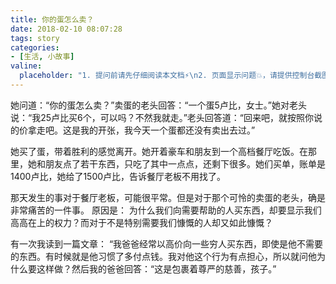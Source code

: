 ```yaml
---
title: 你的蛋怎么卖？
date: 2018-02-10 08:07:28
tags: story
categories:
- [生活, 小故事]
valine:
  placeholder: "1. 提问前请先仔细阅读本文档⚡\n2. 页面显示问题💥，请提供控制台截图📸或者您的测试网址\n3. 其他任何报错💣，请提供详细描述和截图📸，祝食用愉快💪"
---
```


她问道：“你的蛋怎么卖？”卖蛋的老头回答：“一个蛋5卢比，女士。”她对老头说：“我25卢比买6个，可以吗？不然我就走。”老头回答道：“回来吧，就按照你说的价拿走吧。这是我的开张，我今天一个蛋都还没有卖出去过。”


她买了蛋，带着胜利的感觉离开。她开着豪车和朋友到一个高档餐厅吃饭。在那里，她和朋友点了若干东西，只吃了其中一点点，还剩下很多。她们买单，账单是1400卢比，她给了1500卢比，告诉餐厅老板不用找了。


那天发生的事对于餐厅老板，可能很平常。但是对于那个可怜的卖蛋的老头，确是非常痛苦的一件事。
原因是：
为什么我们向需要帮助的人买东西，却要显示我们高高在上的权力？而对于不是特别需要我们慷慨的人却又如此慷慨？


有一次我读到一篇文章：
“我爸爸经常以高价向一些穷人买东西，即使是他不需要的东西。有时候就是他习惯了多付点钱。我对他这个行为有点担心，所以就问他为什么要这样做？然后我的爸爸回答：“这是包裹着尊严的慈善，孩子。”

